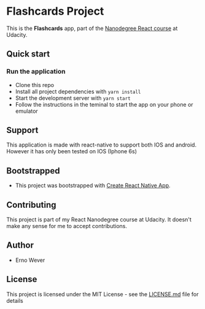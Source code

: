 # Flashcards Project

This is the **Flashcards** app, part of the
[Nanodegree React course](https://www.udacity.com/course/react-nanodegree--nd019)
at Udacity.

## Quick start

### Run the application

* Clone this repo
* Install all project dependencies with `yarn install`
* Start the development server with `yarn start`
* Follow the instructions in the teminal to start the app on your phone or emulator

## Support

This application is made with react-native to support both IOS and android. However it has only been tested on IOS (Iphone 6s)

## Bootstrapped

* This project was bootstrapped with
  [Create React Native App](https://github.com/react-community/create-react-native-app).

## Contributing

This project is part of my React Nanodegree course at Udacity. It doesn't make
any sense for me to accept contributions.

## Author

* Erno Wever

## License

This project is licensed under the MIT License - see the
[LICENSE.md](LICENSE.md) file for details
